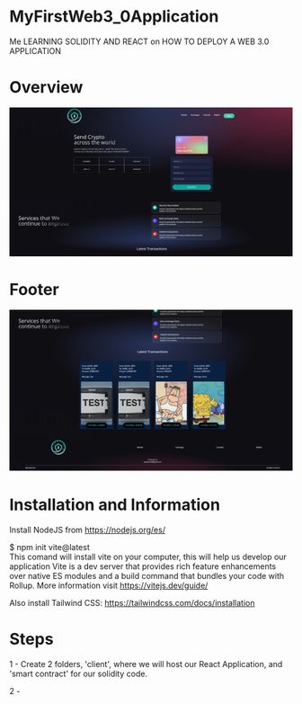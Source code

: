 # MyFirstWeb3_0Application
Me LEARNING SOLIDITY AND REACT on HOW TO DEPLOY A WEB 3.0 APPLICATION 

# Overview
![Overview](./client/images/Results/overView.png?raw=true "Navbar / Welcome")

# Footer
![Footer](./client/images/Results/footer.png?raw=true "Transaccion component with latest transactions rendered & footer")

# Installation and Information
Install NodeJS from https://nodejs.org/es/

$ npm init vite@latest    
This comand will install vite on your computer, this will help us develop our application
Vite is a dev server that provides rich feature enhancements over native ES modules and a 
build command that bundles your code with Rollup. 
More information visit https://vitejs.dev/guide/

Also install Tailwind CSS: https://tailwindcss.com/docs/installation

# Steps

1 - Create 2 folders, 'client', where we will host our React Application, and
'smart contract' for our solidity code.

2 - 